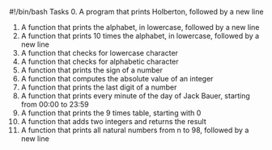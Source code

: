 #!/bin/bash
Tasks
0. A program that prints Holberton, followed by a new line
1. A function that prints the alphabet, in lowercase, followed by a new line
2. A function that prints 10 times the alphabet, in lowercase, followed by a new line
3. A function that checks for lowercase character
4. A function that checks for alphabetic character
5. A function that prints the sign of a number
6. A function that computes the absolute value of an integer
7. A function that prints the last digit of a number
8. A function that prints every minute of the day of Jack Bauer, starting from 00:00 to 23:59
9. A function that prints the 9 times table, starting with 0
10. A function that adds two integers and returns the result
11. A  function that prints all natural numbers from n to 98, followed by a new line
